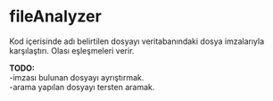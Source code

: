 # fileAnalyzer
Kod içerisinde adı belirtilen dosyayı veritabanındaki dosya imzalarıyla karşılaştırı. Olası eşleşmeleri verir. 


<b>TODO:</b> 
<br>-imzası bulunan dosyayı ayrıştırmak.
<br>-arama yapılan dosyayı tersten aramak.
